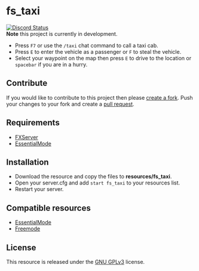 # fs_taxi

<a href="https://discord.gg/Cgr5FU6" title="Chat on Discord"><img alt="Discord Status" src="https://discordapp.com/api/guilds/285462938691567627/widget.png"></a>    
**Note** this project is currently in development.    

- Press `F7` or use the `/taxi` chat command to call a taxi cab.
- Press `E` to enter the vehicle as a passenger or `F` to steal the vehicle.
- Select your waypoint on the map then press `E` to drive to the location or `spacebar` if you are in a hurry.

## Contribute
If you would like to contribute to this project then please [create a fork](https://github.com/FiveM-Scripts/fs_taxi#fork-destination-box).
Push your changes to your fork and create a [pull request](https://help.github.com/articles/creating-a-pull-request).

## Requirements
- [FXServer](https://wiki.fivem.net/wiki/Running_FXServer)
- [EssentialMode](https://forum.fivem.net/t/release-essentialmode-base)

## Installation
- Download the resource and copy the files to **resources/fs_taxi**.
- Open your server.cfg and add `start fs_taxi` to your resources list.
- Restart your server.

## Compatible resources
- [EssentialMode](https://forum.fivem.net/t/release-essentialmode-base)
- [Freemode](https://github.com/FiveM-Scripts/fs_freemode)

## License
This resource is released under the [GNU GPLv3](LICENSE) license.
